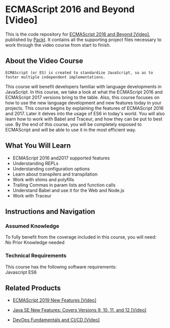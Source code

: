 # ECMAScript 2016 and Beyond [Video]
This is the code repository for [ECMAScript 2016 and Beyond [Video]](https://www.packtpub.com/web-development/ecmascript-2016-and-beyond-video?utm_source=github&utm_medium=repository&utm_campaign=9781788298216), published by [Packt](https://www.packtpub.com/?utm_source=github). It contains all the supporting project files necessary to work through the video course from start to finish.
## About the Video Course
	ECMAScript (or ES) is created to standardize JavaScript, so as to foster multiple independent implementations. 
This course will benefit developers familiar with language developments in JavaScript. In this course, we take a look at what the ECMAScript 2016 and ECMAScript 2017 versions bring to the table. Also, this course focuses on how to use the new language development and new features today in your projects. 
This course begins by explaining the features of ECMAScript 2016 and 2017. Later it delves into the usage of ES6 in today's world. You will also learn how to work with Babel and Traceur, and how they can be put to best use. 
By the end of this course, you will be completely exposed to ECMAScript and will be able to use it in the most efficient way.

<H2>What You Will Learn</H2>
<DIV class=book-info-will-learn-text>
<UL>
<LI>ECMAScript 2016 and2017 supported features 
<LI>Understanding REPLs 
<LI>Understanding configuration options 
<LI>Learn about transpilers and transpilation 
<LI>Work with shims and polyfills 
<LI>Trailing Commas in param lists and function calls 
<LI>Understand Babel and use it for the Web and Node.js 
<LI>Work with Traceur </LI></UL></DIV>

## Instructions and Navigation
### Assumed Knowledge
To fully benefit from the coverage included in this course, you will need:<br/>
No Prior Knowledge needed
### Technical Requirements
This course has the following software requirements:<br/>
Javascript
ES6

## Related Products
* [ECMAScript 2019 New Features [Video]](https://www.packtpub.com/web-development/ecmascript-2019-new-features-video?utm_source=github&utm_medium=repository&utm_campaign=9781838641825)

* [Java SE New Features: Covers Versions 9, 10, 11, and 12 [Video]](https://www.packtpub.com/application-development/java-se-new-features-covers-versions-9-10-11-and-12-video?utm_source=github&utm_medium=repository&utm_campaign=9781789610062)

* [DevOps Fundamentals and CI/CD [Video]](https://www.packtpub.com/virtualization-and-cloud/devops-fundamentals-and-cicd-video?utm_source=github&utm_medium=repository&utm_campaign=9781789347661)

